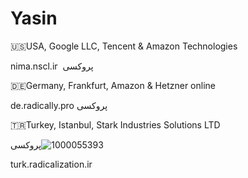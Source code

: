 # Yasin


🇺🇸USA, Google LLC, Tencent & Amazon Technologies

nima.nscl.ir ‌      پروکسی



🇩🇪Germany, Frankfurt, Amazon & Hetzner online

de.radically.pro‌      پروکسی



🇹🇷Turkey, Istanbul, Stark Industries Solutions LTD

پروکسی![1000055393](https://github.com/user-attachments/assets/9472d662-a3cf-4717-97aa-e841a644b14d)

turk.radicalization.ir‌




